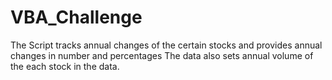 # VBA_Challenge

The Script tracks annual changes of the certain stocks and provides annual changes in number and percentages
The data also sets annual volume of the each stock in the data.
